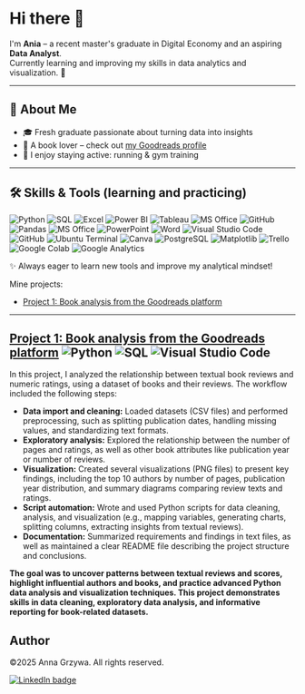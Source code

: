 # Hi there 👋

I'm **Ania** – a recent master's graduate in Digital Economy and an aspiring **Data Analyst**.  
Currently learning and improving my skills in data analytics and visualization. 🚀  

---

## 🔎 About Me
- 🎓 Fresh graduate passionate about turning data into insights  
- 📖 A book lover – check out [my Goodreads profile](https://www.goodreads.com/user/show/38242245)  
- 🏃 I enjoy staying active: running & gym training  

---

## 🛠️ Skills & Tools (learning and practicing)
![Python](https://img.shields.io/badge/Python-3776AB?style=for-the-badge&logo=python&logoColor=white)
![SQL](https://img.shields.io/badge/SQL-003B57?style=for-the-badge&logo=sqlite&logoColor=white)
![Excel](https://img.shields.io/badge/Excel-217346?style=for-the-badge&logo=microsoft-excel&logoColor=white)
![Power BI](https://img.shields.io/badge/Power%20BI-F2C811?style=for-the-badge&logo=powerbi&logoColor=black)
![Tableau](https://img.shields.io/badge/Tableau-E97627?style=for-the-badge&logo=tableau&logoColor=white)
![MS Office](https://img.shields.io/badge/MS--Office-D83B01?style=for-the-badge&logo=microsoft-office&logoColor=white)
![GitHub](https://img.shields.io/badge/GitHub-181717?style=for-the-badge&logo=github&logoColor=white)
![Pandas](https://img.shields.io/badge/Pandas-150458?style=for-the-badge&logo=pandas&logoColor=white)
![MS Office](https://img.shields.io/badge/Microsoft%20Office-D83B01?style=for-the-badge&logo=microsoft-office&logoColor=white)
![PowerPoint](https://img.shields.io/badge/PowerPoint-B7472A?style=for-the-badge&logo=microsoft-powerpoint&logoColor=white)
![Word](https://img.shields.io/badge/Word-2B579A?style=for-the-badge&logo=microsoft-word&logoColor=white)
![Visual Studio Code](https://img.shields.io/badge/VS%20Code-007ACC?style=for-the-badge&logo=visualstudiocode&logoColor=white)
![GitHub](https://img.shields.io/badge/GitHub-181717?style=for-the-badge&logo=github&logoColor=white)
![Ubuntu Terminal](https://img.shields.io/badge/Terminal-241F1F?style=for-the-badge&logo=ubuntu&logoColor=E95420)
![Canva](https://img.shields.io/badge/Canva-00C4CC?style=for-the-badge&logo=canva&logoColor=white)
![PostgreSQL](https://img.shields.io/badge/PostgreSQL-4169E1?style=for-the-badge&logo=postgresql&logoColor=white)
![Matplotlib](https://img.shields.io/badge/Matplotlib-11557C?style=for-the-badge&logo=matplotlib&logoColor=white)
![Trello](https://img.shields.io/badge/Trello-0052CC?style=for-the-badge&logo=trello&logoColor=white)
![Google Colab](https://img.shields.io/badge/Google%20Colab-F9AB00?style=for-the-badge&logo=googlecolab&logoColor=white)
![Google Analytics](https://img.shields.io/badge/Google%20Analytics-E37400?style=for-the-badge&logo=googleanalytics&logoColor=white)

✨ Always eager to learn new tools and improve my analytical mindset!  

Mine projects:

- [Project 1: Book analysis from the Goodreads platform](https://github.com/AnnMane/goodreads_project-)

---

## [Project 1: Book analysis from the Goodreads platform](https://github.com/AnnMane/goodreads_project-) ![Python](https://img.shields.io/badge/Python-3776AB?style=for-the-badge&logo=python&logoColor=white) ![SQL](https://img.shields.io/badge/SQL-003B57?style=for-the-badge&logo=sqlite&logoColor=white) ![Visual Studio Code](https://img.shields.io/badge/VS%20Code-007ACC?style=for-the-badge&logo=visualstudiocode&logoColor=white)

In this project, I analyzed the relationship between textual book reviews and numeric ratings, using a dataset of books and their reviews. The workflow included the following steps:
- **Data import and cleaning:** Loaded datasets (CSV files) and performed preprocessing, such as splitting publication dates, handling missing values, and standardizing text formats.
- **Exploratory analysis:** Explored the relationship between the number of pages and ratings, as well as other book attributes like publication year or number of reviews.
- **Visualization:** Created several visualizations (PNG files) to present key findings, including the top 10 authors by number of pages, publication year distribution, and summary diagrams comparing review texts and ratings.
- **Script automation:** Wrote and used Python scripts for data cleaning, analysis, and visualization (e.g., mapping variables, generating charts, splitting columns, extracting insights from textual reviews).
- **Documentation:** Summarized requirements and findings in text files, as well as maintained a clear README file describing the project structure and conclusions.
  
**The goal was to uncover patterns between textual reviews and scores, highlight influential authors and books, and practice advanced Python data analysis and visualization techniques. This project demonstrates skills in data cleaning, exploratory data analysis, and informative reporting for book-related datasets.**

## Author
©2025 Anna Grzywa. All rights reserved.

[<img src="https://img.shields.io/badge/LinkedIn-blue?logo=linkedin&logoColor=white&style=for-the-badge" alt="LinkedIn badge"/>](https://www.linkedin.com/in/annagrzywa/)
